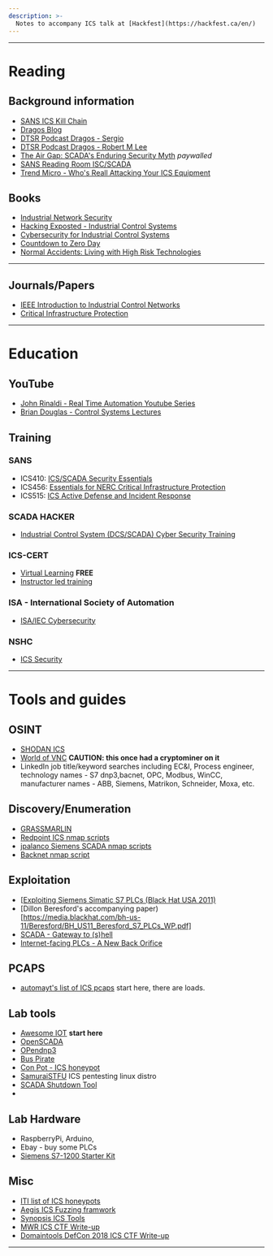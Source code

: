 ```yaml
---
description: >-
  Notes to accompany ICS talk at [Hackfest](https://hackfest.ca/en/)
---
```

---
# Reading

## Background information

* [SANS ICS Kill Chain](https://www.sans.org/reading-room/whitepapers/ICS/industrial-control-system-cyber-kill-chain-36297)
* [Dragos Blog](https://dragos.com/blog.html)
* [DTSR Podcast Dragos - Sergio](http://podcast.wh1t3rabbit.net/dtsr-episode-254-lowdown-and-dirty-ics)
* [DTSR Podcast Dragos - Robert M Lee](http://podcast.wh1t3rabbit.net/dtsr-episode-269-industrial-internet-of-things-iiot)
* [The Air Gap: SCADA's Enduring Security Myth](https://cacm.acm.org/magazines/2013/8/166309-the-air-gap/abstract) *paywalled*
* [SANS Reading Room ISC/SCADA](https://www.sans.org/reading-room/whitepapers/ICS)
* [Trend Micro - Who's Reall Attacking Your ICS Equipment](http://www.trendmicro.com.hk/cloud-content/apac/pdfs/security-intelligence/white-papers/wp-whos-really-attacking-your-ics-equipment.pdf)

## Books

* [Industrial Network Security](https://www.sciencedirect.com/book/9780124201149/industrial-network-security)
* [Hacking Exposted - Industrial Control Systems](https://www.oreilly.com/library/view/hacking-exposed-industrial/9781259589720/)
* [Cybersecurity for Industrial Control Systems](https://www.crcpress.com/Cybersecurity-for-Industrial-Control-Systems-SCADA-DCS-PLC-HMI-and/Macaulay-Singer/p/book/9781439801963)
* [Countdown to Zero Day](https://www.penguinrandomhouse.com/books/219931/countdown-to-zero-day-by-kim-zetter/9780770436193/)
* [Normal Accidents: Living with High Risk Technologies](https://press.princeton.edu/titles/6596.html) 

---

## Journals/Papers

* [IEEE Introduction to Industrial Control Networks](https://ieeexplore.ieee.org/document/6248648)
* [Critical Infrastructure Protection](https://www.springer.com/gp/book/9783642289194)

---

# Education

## YouTube
* [John Rinaldi - Real Time Automation Youtube Series](https://www.youtube.com/user/RealTimeAutomation/videos)
* [Brian Douglas - Control Systems Lectures](https://www.youtube.com/user/ControlLectures)


## Training 

### SANS

* ICS410: [ICS/SCADA Security Essentials](https://uk.sans.org/course/ics-scada-cyber-security-essentials)
* ICS456: [Essentials for NERC Critical Infrastructure Protection](http://www.sans.org/course/essentials-for-nerc-critical-infrastructure-protection)
* ICS515: [ICS Active Defense and Incident Response](http://www.sans.org/course/industrial-control-system-active-defense-and-incident-response)

### SCADA HACKER

* [Industrial Control System (DCS/SCADA) Cyber Security Training](https://www.scadahacker.com/training.html)

### ICS-CERT

* [Virtual Learning](https://ics-cert-training.inl.gov/learn) **FREE**
* [Instructor led training](https://ics-cert.us-cert.gov/Training-Available-Through-ICS-CERT)

### ISA - International Society of Automation

* [ISA/IEC Cybersecurity](https://www.isa.org/training-and-certifications/isa-certification/isa99iec-62443/isa99iec-62443-cybersecurity-certificate-programs/)

### NSHC

* [ICS Security](https://st.nshc.net/training/icsscada/)

---

# Tools and guides

## OSINT

* [SHODAN ICS](https://www.shodan.io/explore/category/industrial-control-systems)
* [World of VNC](https://worldofvnc.net/) **CAUTION: this once had a cryptominer on it**
* LinkedIn job title/keyword searches including EC&I, Process engineer, technology names - S7 dnp3,bacnet, OPC, Modbus, WinCC, manufacturer names - ABB, Siemens, Matrikon, Schneider, Moxa, etc.

## Discovery/Enumeration

* [GRASSMARLIN](https://github.com/nsacyber/GRASSMARLIN)
* [Redpoint ICS nmap scripts](https://github.com/digitalbond/Redpoint)
* [jpalanco Siemens SCADA nmap scripts](https://github.com/jpalanco/nmap-scada)
* [Backnet nmap script](https://nmap.org/nsedoc/scripts/bacnet-info.html)

## Exploitation

* [[Exploiting Siemens Simatic S7 PLCs (Black Hat USA 2011)](https://www.youtube.com/watch?v=33kouEKm0zo) 
* [Dillon Beresford's accompanying paper)[https://media.blackhat.com/bh-us-11/Beresford/BH_US11_Beresford_S7_PLCs_WP.pdf]
* [SCADA - Gateway to (s)hell](https://media.ccc.de/v/34c3-8956-scada_-_gateway_to_s_hell)
* [Internet-facing PLCs - A New Back Orifice](https://www.blackhat.com/docs/us-15/materials/us-15-Klick-Internet-Facing-PLCs-A-New-Back-Orifice-wp.pdf)

## PCAPS

* [automayt's list of ICS pcaps](https://github.com/automayt/ICS-pcap) start here, there are loads. 

## Lab tools

* [Awesome IOT](https://github.com/HQarroum/awesome-iot) **start here**
* [OpenSCADA](http://openscada.org/)
* [OPendnp3](https://github.com/automatak/dnp3)
* [Bus Pirate](https://github.com/DangerousPrototypes/Bus_Pirate)
* [Con Pot - ICS honeypot](https://github.com/mushorg/conpot)
* [SamuraiSTFU](http://www.samuraistfu.org/) ICS pentesting linux distro
* [SCADA Shutdown Tool](https://github.com/0xICF/SCADAShutdownTool)
* 

## Lab Hardware

* RaspberryPi, Arduino, 
* Ebay - buy some PLCs
* [Siemens S7-1200 Starter Kit](https://w3.siemens.com/mcms/programmable-logic-controller/en/basic-controller/s7-1200/starterkits/Pages/default.aspx)

## Misc

* [ITI list of ICS honeypots](https://github.com/ITI/ICS-Security-Tools/tree/master/tools/honeypots)
* [Aegis ICS Fuzzing framwork](https://www.automatak.com/aegis/)
* [Synopsis ICS Tools](https://www.synopsys.com/software-integrity/solutions/by-industry/industrial-control-systems.html)
* [MWR ICS CTF Write-up](https://labs.mwrinfosecurity.com/blog/offensive-ics-exploitation-a-technical-description/)
* [Domaintools DefCon 2018 ICS CTF Write-up](https://blog.domaintools.com/2018/08/def-con-ics-ctf/)

---




